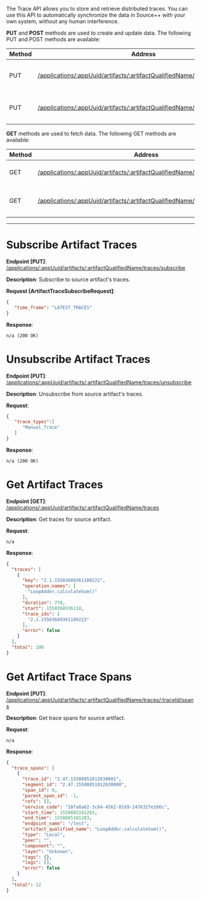 The Trace API allows you to store and retrieve distributed traces. You can use this API to automatically synchronize the data in Source++ with your own system, without any human interference.

**PUT** and **POST** methods are used to create and update data. The following PUT and POST methods are available:

| Method   | Address                                                                                                     | Description                               |
|----------|------------------------------------------------------------------------------------------------------------ |-------------------------------------------|
| PUT      | [/applications/:appUuid/artifacts/:artifactQualifiedName/traces/subscribe](#subscribe-artifact-traces)     | Subscribe to source artifact's traces     |
| PUT      | [/applications/:appUuid/artifacts/:artifactQualifiedName/traces/unsubscribe](#unsubscribe-artifact-traces) | Unsubscribe from source artifact's traces |

**GET** methods are used to fetch data. The following GET methods are available:

| Method | Address                                                      | Description                         |
| ------ | ------------------------------------------------------------ | ----------------------------------- |
| GET    | [/applications/:appUuid/artifacts/:artifactQualifiedName/traces](#get-artifact-traces) | Get traces for source artifact      |
| GET    | [/applications/:appUuid/artifacts/:artifactQualifiedName/traces/:traceId/spans](#get-artifact-trace-span) | Get trace spans for source artifact |

---------------------------------------------------------------------------------------------------------------------------------

# Subscribe Artifact Traces
**Endpoint [PUT]**: [/applications/:appUuid/artifacts/:artifactQualifiedName/traces/subscribe](https://api.sourceplusplus.com/v1/applications/:appUuid/artifacts/:artifactQualifiedName/traces/subscribe)

**Description**: Subscribe to source artifact's traces.

**Request [ArtifactTraceSubscribeRequest]**:
```json
{
   "time_frame": "LATEST_TRACES"
}
```

**Response**:
```
n/a (200 OK)
```

# Unsubscribe Artifact Traces
**Endpoint [PUT]**: [/applications/:appUuid/artifacts/:artifactQualifiedName/traces/unsubscribe](https://api.sourceplusplus.com/v1/applications/:appUuid/artifacts/:artifactQualifiedName/traces/unsubscribe)

**Description**: Unsubscribe from source artifact's traces.

**Request**:
```json
{
   "trace_types":[
      "Manual_Trace"
   ]
}
```

**Response**:
```
n/a (200 OK)
```

# Get Artifact Traces
**Endpoint [GET]**: [/applications/:appUuid/artifacts/:artifactQualifiedName/traces](https://api.sourceplusplus.com/v1/applications/:appUuid/artifacts/:artifactQualifiedName/traces)

**Description**: Get traces for source artifact.

**Request**:
```
n/a
```

**Response**:
```json
{
  "traces": [
    {
      "key": "2.1.15503689361100222",
      "operation_names": [
        "LoopAdder.calculateSum()"
      ],
      "duration": 770,
      "start": 1550368936110,
      "trace_ids": [
        "2.1.15503689361100223"
      ],
      "error": false
    }
  ],
  "total": 100
}
```

# Get Artifact Trace Spans
**Endpoint [PUT]**: [/applications/:appUuid/artifacts/:artifactQualifiedName/traces/:traceId/spans](https://api.sourceplusplus.com/v1/applications/:appUuid/artifacts/:artifactQualifiedName/traces/:traceId/spans)

**Description**: Get trace spans for source artifact.

**Request**:
```
n/a
```

**Response**:
```json
{
  "trace_spans": [
    {
      "trace_id": "2.47.15508851012630001",
      "segment_id": "2.47.15508851012630000",
      "span_id": 0,
      "parent_span_id": -1,
      "refs": [],
      "service_code": "18fa0a62-3c64-4562-81d9-247632fe166c",
      "start_time": 1550885101263,
      "end_time": 1550885101283,
      "endpoint_name": "/test",
      "artifact_qualified_name": "LoopAdder.calculateSum()",
      "type": "Local",
      "peer": "",
      "component": "",
      "layer": "Unknown",
      "tags": {},
      "logs": [],
      "error": false
    }
  ],
  "total": 12
}
```
